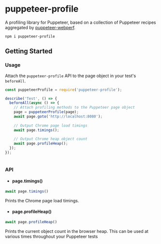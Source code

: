 # puppeteer-profile

A profiling library for Puppeteer, based on a collection of Puppeteer recipes aggregated by [puppeteer-webperf](https://github.com/addyosmani/puppeteer-webperf).

```
npm i puppeteer-profile
```

## Getting Started

### Usage

Attach the `puppeteer-profile` API to the page object in your test's `beforeAll`.

```javascript
const puppeteerProfile = require('puppeteer-profile');

describe('Test', () => {
  beforeAll(async () => {
    // Attach profiling methods to the Puppeteer page object
    page = puppeteerProfile(page);
    await page.goto('http://localhost:8080');
    
    // Output Chrome page load timings
    await page.timings();
    
    // Output Chrome heap object count
    await page.profileHeap();
  });
});
  
```

### API

- #### page.timings()

```javascript
await page.timings()
```

Prints the Chrome page load timings.

- #### page.profileHeap()

```javascript
await page.profileHeap()
```

Prints the current object count in the browser heap. This can be used at various times throughout your Puppeteer tests 
